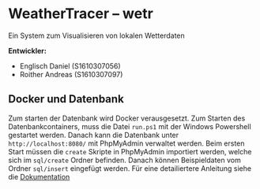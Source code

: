 # WeatherTracer – wetr
Ein System zum Visualisieren von lokalen Wetterdaten

**Entwickler:**
* Englisch Daniel (S1610307056)
* Roither Andreas (S1610307097)

## Docker und Datenbank

Zum starten der Datenbank wird Docker verausgesetzt. Zum Starten des Datenbankcontainers, muss die Datei `run.ps1` mit der Windows Powershell gestartet werden.
Danach kann die Datenbank unter `http://localhost:8080/` mit PhpMyAdmin verwaltet werden. Beim ersten Start müssen die `create` Skripte in PhpMyAdmin
importiert werden, welche sich im `sql/create` Ordner befinden. Danach können Beispieldaten vom Ordner `sql/insert` eingefügt werden.
Für eine detailiertere Anleitung siehe die [Dokumentation](docs/Documentation.pdf)
